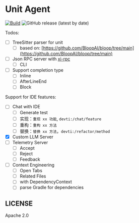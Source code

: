 # Unit Agent

[![Build](https://github.com/unit-mesh/unit-agent/actions/workflows/ci.yml/badge.svg)](https://github.com/unit-mesh/unit-agent/actions/workflows/ci.yml)
![GitHub release (latest by date)](https://img.shields.io/github/v/release/unit-mesh/unit-lsp-server)

Todos:

- [ ] TreeSitter parser for unit
    - [ ] based on: [https://github.com/BloopAI/bloop/tree/main](https://github.com/BloopAI/bloop/tree/main)
- [ ] Json RPC server with [xi-rpc](https://crates.io/crates/xi-rpc)
    - [ ] CLI
- [ ] Support completion type
    - [ ] Inline
    - [ ] AfterLineEnd
    - [ ] Block

Support for IDE features:

- [ ] Chat with IDE
  - [ ] Generate test
  - [ ] 实现：`重现 xx 功能`, `devti:/chat/feature`
  - [ ] 重构：`重构 xx 方法`
  - [ ] 替换：`替换 xx 方法`，`devti:/refactor/method`
- [x] Custom LLM Server
- [ ] Telemetry Server
  - [ ] Accept
  - [ ] Reject
  - [ ] Feedback
- [ ] Context Engineering
  - [ ] Open Tabs
  - [ ] Related Files
  - [ ]  with DependencyContext
    - [ ] parse Gradle for dependencies

## LICENSE

Apache 2.0
